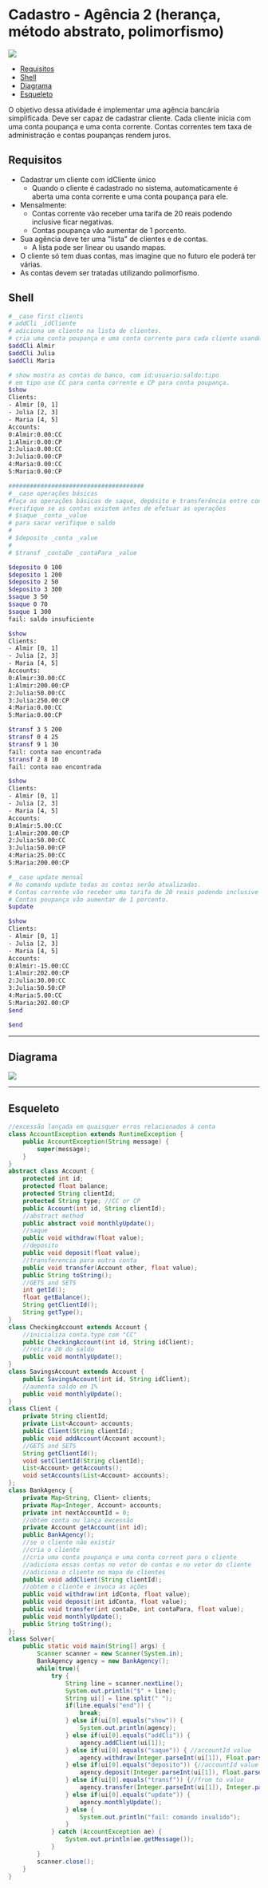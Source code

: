 # Cadastro - Agência 2 (herança, método abstrato, polimorfismo)
![](capa.jpg)

<!--TOC_BEGIN-->
- [Requisitos](#requisitos)
- [Shell](#shell)
- [Diagrama](#diagrama)
- [Esqueleto](#esqueleto)
<!--TOC_END-->

O objetivo dessa atividade é implementar uma agência bancária simplificada. Deve ser capaz de cadastrar cliente. Cada cliente inicia com uma conta poupança e uma conta corrente. Contas correntes tem taxa de administração e contas poupanças rendem juros.

## Requisitos

- Cadastrar um cliente com idCliente único
    - Quando o cliente é cadastrado no sistema, automaticamente é aberta uma conta corrente e uma conta poupança para ele.
- Mensalmente:
    - Contas corrente vão receber uma tarifa de 20 reais podendo inclusive ficar negativas.
    - Contas poupança vão aumentar de 1 porcento.
- Sua agência deve ter uma "lista" de clientes e de contas.
    - A lista pode ser linear ou usando mapas.
- O cliente só tem duas contas, mas imagine que no futuro ele poderá ter várias.
- As contas devem ser tratadas utilizando polimorfismo.


## Shell

```bash
#__case first clients
# addCli _idCliente
# adiciona um cliente na lista de clientes.
# cria uma conta poupança e uma conta corrente para cada cliente usando numeração de forma sequencial.
$addCli Almir
$addCli Julia
$addCli Maria

# show mostra as contas do banco, com id:usuario:saldo:tipo
# em tipo use CC para conta corrente e CP para conta poupança.
$show
Clients:
- Almir [0, 1]
- Julia [2, 3]
- Maria [4, 5]
Accounts:
0:Almir:0.00:CC
1:Almir:0.00:CP
2:Julia:0.00:CC
3:Julia:0.00:CP
4:Maria:0.00:CC
5:Maria:0.00:CP

######################################
#__case operações básicas
#faça as operações básicas de saque, depósito e transferência entre contas
#verifique se as contas existem antes de efetuar as operações
# $saque _conta _value
# para sacar verifique o saldo
#
# $deposito _conta _value
#
# $transf _contaDe _contaPara _value

$deposito 0 100
$deposito 1 200
$deposito 2 50
$deposito 3 300
$saque 3 50
$saque 0 70
$saque 1 300
fail: saldo insuficiente

$show
Clients:
- Almir [0, 1]
- Julia [2, 3]
- Maria [4, 5]
Accounts:
0:Almir:30.00:CC
1:Almir:200.00:CP
2:Julia:50.00:CC
3:Julia:250.00:CP
4:Maria:0.00:CC
5:Maria:0.00:CP

$transf 3 5 200
$transf 0 4 25
$transf 9 1 30
fail: conta nao encontrada
$transf 2 8 10
fail: conta nao encontrada

$show
Clients:
- Almir [0, 1]
- Julia [2, 3]
- Maria [4, 5]
Accounts:
0:Almir:5.00:CC
1:Almir:200.00:CP
2:Julia:50.00:CC
3:Julia:50.00:CP
4:Maria:25.00:CC
5:Maria:200.00:CP

#__case update mensal
# No comando update todas as contas serão atualizadas.
# Contas corrente vão receber uma tarifa de 20 reais podendo inclusive ficar negativas.
# Contas poupança vão aumentar de 1 porcento.
$update

$show
Clients:
- Almir [0, 1]
- Julia [2, 3]
- Maria [4, 5]
Accounts:
0:Almir:-15.00:CC
1:Almir:202.00:CP
2:Julia:30.00:CC
3:Julia:50.50:CP
4:Maria:5.00:CC
5:Maria:202.00:CP
$end

$end

```

***
## Diagrama

![](diagrama.png)

***
## Esqueleto
<!--FILTER Solver.java java-->
```java
//excessão lançada em quaisquer erros relacionados à conta
class AccountException extends RuntimeException {
    public AccountException(String message) {
        super(message);
    }
}
abstract class Account {
    protected int id;
    protected float balance;
    protected String clientId;
    protected String type; //CC or CP
    public Account(int id, String clientId);
    //abstract method
    public abstract void monthlyUpdate();
    //saque
    public void withdraw(float value);
    //deposito
    public void deposit(float value);
    //transferencia para outra conta
    public void transfer(Account other, float value);
    public String toString();
    //GETS and SETS
    int getId();
    float getBalance();
    String getClientId();
    String getType();
}
class CheckingAccount extends Account {
    //inicializa conta.type com "CC"
    public CheckingAccount(int id, String idClient);
    //retira 20 do saldo
    public void monthlyUpdate();
}
class SavingsAccount extends Account {
    public SavingsAccount(int id, String idClient);
    //aumenta saldo em 1%
    public void monthlyUpdate();
}
class Client {
    private String clientId;
    private List<Account> accounts;
    public Client(String clientId);
    public void addAccount(Account account);
    //GETS and SETS
    String getClientId();
    void setClientId(String clientId);
    List<Account> getAccounts();
    void setAccounts(List<Account> accounts);
};
class BankAgency {
    private Map<String, Client> clients;
    private Map<Integer, Account> accounts;
    private int nextAccountId = 0;
    //obtém conta ou lança excessão
    private Account getAccount(int id);
    public BankAgency();
    //se o cliente não existir
    //cria o cliente
    //cria uma conta poupança e uma conta corrent para o cliente
    //adiciona essas contas no vetor de contas e no vetor do cliente
    //adiciona o cliente no mapa de clientes
    public void addClient(String clientId);
    //obtem o cliente e invoca as ações
    public void withdraw(int idConta, float value);
    public void deposit(int idConta, float value);
    public void transfer(int contaDe, int contaPara, float value);
    public void monthlyUpdate();
    public String toString();
};
class Solver{
    public static void main(String[] args) {
        Scanner scanner = new Scanner(System.in);
        BankAgency agency = new BankAgency();
        while(true){
            try {
                String line = scanner.nextLine();
                System.out.println("$" + line);
                String ui[] = line.split(" ");
                if(line.equals("end")) {
                    break;
                } else if(ui[0].equals("show")) {
                    System.out.println(agency);
                } else if(ui[0].equals("addCli")) {
                    agency.addClient(ui[1]);
                } else if(ui[0].equals("saque")) { //accountId value
                    agency.withdraw(Integer.parseInt(ui[1]), Float.parseFloat(ui[2]));
                } else if(ui[0].equals("deposito")) {//accountId value
                    agency.deposit(Integer.parseInt(ui[1]), Float.parseFloat(ui[2]));
                } else if(ui[0].equals("transf")) {//from to value
                    agency.transfer(Integer.parseInt(ui[1]), Integer.parseInt(ui[2]), Float.parseFloat(ui[3]));
                } else if(ui[0].equals("update")) {
                    agency.monthlyUpdate();
                } else {
                    System.out.println("fail: comando invalido");
                }
            } catch (AccountException ae) {
                System.out.println(ae.getMessage());
            }
        }
        scanner.close();
    }
}
```
<!--FILTER_END-->
